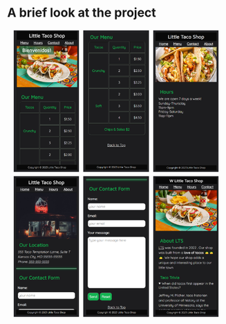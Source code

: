 <h1>A brief look at the project</h1>
<div style="display: flex; flex-wrap: wrap; justify-content: center;">
    <img src="screenshots/1.png" style="width: 30%; margin: 5px;">
    <img src="screenshots/2.png" style="width: 30%; margin: 5px;">
    <img src="screenshots/3.png" style="width: 30%; margin: 5px;">
    <img src="screenshots/4.png" style="width: 30%; margin: 5px;">
    <img src="screenshots/5.png" style="width: 30%; margin: 5px;">
    <img src="screenshots/6.png" style="width: 30%; margin: 5px;">
</div>
